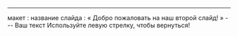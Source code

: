 ---
 макет : название слайда
 : « Добро пожаловать на наш второй слайд! » 
--- Ваш текст Используйте левую стрелку, чтобы вернуться!
